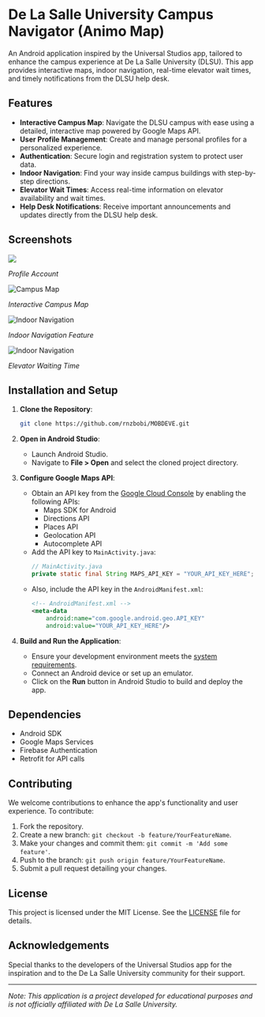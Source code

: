 # De La Salle University Campus Navigator (Animo Map)

An Android application inspired by the Universal Studios app, tailored to enhance the campus experience at De La Salle University (DLSU). This app provides interactive maps, indoor navigation, real-time elevator wait times, and timely notifications from the DLSU help desk.

## Features

- **Interactive Campus Map**: Navigate the DLSU campus with ease using a detailed, interactive map powered by Google Maps API.
- **User Profile Management**: Create and manage personal profiles for a personalized experience.
- **Authentication**: Secure login and registration system to protect user data.
- **Indoor Navigation**: Find your way inside campus buildings with step-by-step directions.
- **Elevator Wait Times**: Access real-time information on elevator availability and wait times.
- **Help Desk Notifications**: Receive important announcements and updates directly from the DLSU help desk.

## Screenshots

![](Screenshots/Profile_Pic.png)

*Profile Account*

![Campus Map](Screenshots/Animo_Map.png)

*Interactive Campus Map*

![Indoor Navigation](Screenshots/Indoor_Navigation.png)

*Indoor Navigation Feature*

![Indoor Navigation](Screenshots/Waiting_Time.png)

*Elevator Waiting Time*

## Installation and Setup

1. **Clone the Repository**:
   ```bash
   git clone https://github.com/rnzbobi/MOBDEVE.git
   ```

2. **Open in Android Studio**:
   - Launch Android Studio.
   - Navigate to **File > Open** and select the cloned project directory.

3. **Configure Google Maps API**:
   - Obtain an API key from the [Google Cloud Console](https://console.cloud.google.com/) by enabling the following APIs:
     - Maps SDK for Android
     - Directions API
     - Places API
     - Geolocation API
     - Autocomplete API
   - Add the API key to `MainActivity.java`:
     ```java
     // MainActivity.java
     private static final String MAPS_API_KEY = "YOUR_API_KEY_HERE";
     ```
   - Also, include the API key in the `AndroidManifest.xml`:
     ```xml
     <!-- AndroidManifest.xml -->
     <meta-data
         android:name="com.google.android.geo.API_KEY"
         android:value="YOUR_API_KEY_HERE"/>
     ```

4. **Build and Run the Application**:
   - Ensure your development environment meets the [system requirements](https://developer.android.com/studio#system-requirements).
   - Connect an Android device or set up an emulator.
   - Click on the **Run** button in Android Studio to build and deploy the app.

## Dependencies

- Android SDK
- Google Maps Services
- Firebase Authentication
- Retrofit for API calls

## Contributing

We welcome contributions to enhance the app's functionality and user experience. To contribute:

1. Fork the repository.
2. Create a new branch: `git checkout -b feature/YourFeatureName`.
3. Make your changes and commit them: `git commit -m 'Add some feature'`.
4. Push to the branch: `git push origin feature/YourFeatureName`.
5. Submit a pull request detailing your changes.

## License

This project is licensed under the MIT License. See the [LICENSE](LICENSE) file for details.

## Acknowledgements

Special thanks to the developers of the Universal Studios app for the inspiration and to the De La Salle University community for their support.

---

*Note: This application is a project developed for educational purposes and is not officially affiliated with De La Salle University.* 
